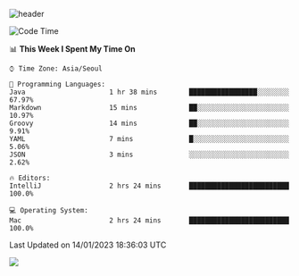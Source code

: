 ![header](https://capsule-render.vercel.app/api?type=Egg&color=timeAuto&height=300&section=header&text=PoPo&fontSize=90&animation=fadeIn)

  <!--START_SECTION:waka-->
![Code Time](http://img.shields.io/badge/Code%20Time-412%20hrs%2051%20mins-blue)

📊 **This Week I Spent My Time On** 

```text
⌚︎ Time Zone: Asia/Seoul

💬 Programming Languages: 
Java                     1 hr 38 mins        █████████████████░░░░░░░░   67.97% 
Markdown                 15 mins             ██░░░░░░░░░░░░░░░░░░░░░░░   10.97% 
Groovy                   14 mins             ██░░░░░░░░░░░░░░░░░░░░░░░   9.91% 
YAML                     7 mins              █░░░░░░░░░░░░░░░░░░░░░░░░   5.06% 
JSON                     3 mins              ░░░░░░░░░░░░░░░░░░░░░░░░░   2.62%

🔥 Editors: 
IntelliJ                 2 hrs 24 mins       █████████████████████████   100.0%

💻 Operating System: 
Mac                      2 hrs 24 mins       █████████████████████████   100.0%

```


 Last Updated on 14/01/2023 18:36:03 UTC
<!--END_SECTION:waka-->



<img src="https://capsule-render.vercel.app/api?type=Egg&color=timeAuto&height=300&section=footer&text=PoPo&fontSize=90&animation=fadeIn&reversal=true" />
